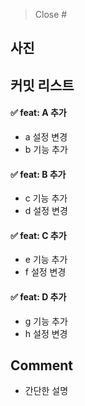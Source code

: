 > Close #

## 사진

## 커밋 리스트

#### ✅ feat: A 추가

- a 설정 변경
- b 기능 추가

#### ✅ feat: B 추가

- c 기능 추가
- d 설정 변경

#### ✅ feat: C 추가

- e 기능 추가
- f 설정 변경

#### ✅ feat: D 추가

- g 기능 추가
- h 설정 변경

## Comment

- 간단한 설명
